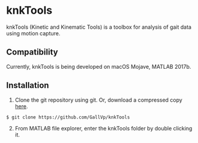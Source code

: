 # knkTools

knkTools (Kinetic and Kinematic Tools) is a toolbox for analysis of gait data using motion capture.

## Compatibility
Currently, knkTools is being developed on macOS Mojave, MATLAB 2017b.

## Installation
1. Clone the git repository using git. Or, download a compressed copy [here](https://codeload.github.com/GallVp/knkTools/zip/master).
```
$ git clone https://github.com/GallVp/knkTools
```
2. From MATLAB file explorer, enter the knkTools folder by double clicking it.